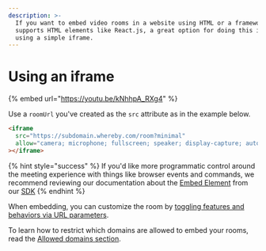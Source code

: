 ```yaml
---
description: >-
  If you want to embed video rooms in a website using HTML or a framework that
  supports HTML elements like React.js, a great option for doing this is by
  using a simple iframe.
---
```


# Using an iframe

{% embed url="https://youtu.be/kNhhpA_RXg4" %}

Use a `roomUrl` you've created as the `src` attribute as in the example below.

```html
<iframe
  src="https://subdomain.whereby.com/room?minimal"
  allow="camera; microphone; fullscreen; speaker; display-capture; autoplay"
></iframe>
```

{% hint style="success" %}
If you'd like more programmatic control around the meeting experience with things like browser events and commands, we recommend reviewing our documentation about the [Embed Element](using-the-whereby-embed-element.md) from our [SDK](../../whereby-embedded-sdk-beta.md)
{% endhint %}

When embedding, you can customize the room by [toggling features and behaviors via URL parameters](../../customizing-rooms/using-url-parameters.md).&#x20;

To learn how to restrict which domains are allowed to embed your rooms, read the [Allowed domains section](../allowed-domains.md).
